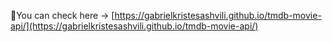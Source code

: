 🔭You can check here -> [https://gabrielkristesashvili.github.io/tmdb-movie-api/](https://gabrielkristesashvili.github.io/tmdb-movie-api/)

